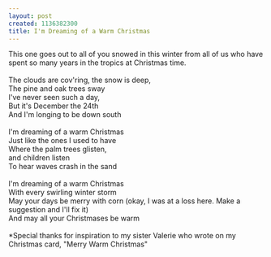 ```yaml
--- 
layout: post
created: 1136382300
title: I'm Dreaming of a Warm Christmas
---
```

This one goes out to all of you snowed in this winter from all of us who have spent so many years in the tropics at Christmas time.<br /><br />The clouds are cov'ring, the snow is deep,<br />The pine and oak trees sway<br />I've never seen such a day,<br />But it's December the 24th<br />And I'm longing to be down south<br /><br />I'm dreaming of a warm Christmas <br />Just like the ones I used to have <br />Where the palm trees glisten, <br />and children listen <br />To hear waves crash in the sand <br /><br />I'm dreaming of a warm Christmas <br />With every swirling winter storm<br />May your days be merry with corn (okay, I was at a loss here.  Make a suggestion and I'll fix it)<br />And may all your Christmases be warm <br /> <br />*Special thanks for inspiration to my sister Valerie who wrote on my Christmas card, "Merry Warm Christmas"
